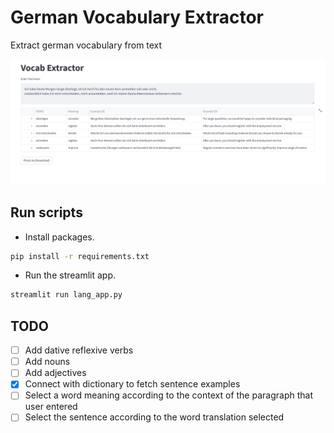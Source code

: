 # German Vocabulary Extractor
Extract german vocabulary from text

![website demo](dump/images/website_demo.PNG)



## Run scripts

* Install packages.

```bash
pip install -r requirements.txt
```

* Run the streamlit app.

```bash
streamlit run lang_app.py 
```


## TODO

- [ ] Add dative reflexive verbs
- [ ] Add nouns
- [ ] Add adjectives
- [x] Connect with dictionary to fetch sentence examples
- [ ] Select a word meaning according to the context of the paragraph that user entered 
- [ ] Select the sentence according to the word translation selected 